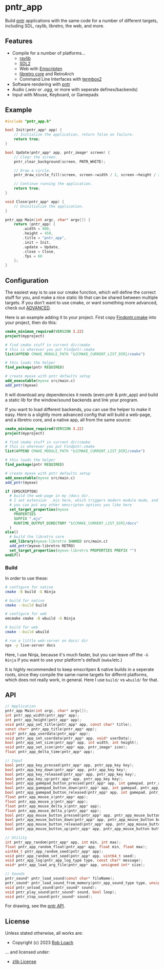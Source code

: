 # pntr_app

Build [pntr](https://github.com/robloach/pntr) applications with the same code for a number of different targets, including SDL, raylib, libretro, the web, and more.

## Features

- Compile for a number of platforms...
    - [raylib](https://www.raylib.com/)
    - [SDL2](https://www.libsdl.org/)
    - Web with [Emscripten](https://emscripten.org/)
    - [libretro core](https://www.libretro.com/) and RetroArch
    - Command Line Interfaces with [termbox2](https://github.com/termbox/termbox2)
- Software rendering with [pntr](https://github.com/robloach/pntr)
- Audio (*.wav* or *.ogg*, or more with seperate defines/backends)
- Input with Mouse, Keyboard, or Gamepads

## Example

``` c
#include "pntr_app.h"

bool Init(pntr_app* app) {
    // Initialize the application, return false on failure.
    return true;
}

bool Update(pntr_app* app, pntr_image* screen) {
    // Clear the screen.
    pntr_clear_background(screen, PNTR_WHITE);

    // Draw a circle.
    pntr_draw_circle_fill(screen, screen->width / 2, screen->height / 2, 100, PNTR_BLUE);

    // Continue running the application.
    return true;
}

void Close(pntr_app* app) {
    // Uninitialize the application.
}

pntr_app Main(int argc, char* argv[]) {
    return (pntr_app) {
        .width = 800,
        .height = 450,
        .title = "pntr_app",
        .init = Init,
        .update = Update,
        .close = Close,
        .fps = 60
    };
}
```

## Configuration

The easiest way is to use our cmake function, which will define the correct stuff for you, and make a nice static lib that can be shared between multiple targets. If you don't want to use cmake, or want something more advanced, check out [ADVANCED](ADVANCED.md).

Here is an example adding it to your project. First copy [Findpntr.cmake](cmake/Findpntr.cmake) into your project, then do this:

```cmake
cmake_minimum_required(VERSION 3.22)
project(myproject)

# find cmake stuff in current dir/cmake
# this is wherever you put Findpntr.cmake
list(APPEND CMAKE_MODULE_PATH "${CMAKE_CURRENT_LIST_DIR}/cmake")

# this loads the helper
find_package(pntr REQUIRED)

# create myexe with pntr defaults setup
add_executable(myexe src/main.c)
add_pntr(myexe)
```

It will download any dependencies it needs (even pntr & pntr_app) and build a static lib for the window/sound backends and link your program.

If you want to load different backends, you can use the helper to make it easy. Here is a slightly more advanced config that will build a web-page, and a libretro core, and a native app, all from the same source:

```cmake
cmake_minimum_required(VERSION 3.22)
project(myproject)

# find cmake stuff in current dir/cmake
# this is wherever you put Findpntr.cmake
list(APPEND CMAKE_MODULE_PATH "${CMAKE_CURRENT_LIST_DIR}/cmake")

# this loads the helper
find_package(pntr REQUIRED)

# create myexe with pntr defaults setup
add_executable(myexe src/main.c)
add_pntr(myexe)

if (EMSCRIPTEN)
  # build the web-page in my /docs dir.
  # I set extension  .mjs here, which triggers modern module mode, and allows you to setup your own nicer shell more easily.
  # you can put any other emscripten options you like here
  set_target_properties(myexe
    PROPERTIES
    SUFFIX ".mjs"
    RUNTIME_OUTPUT_DIRECTORY "${CMAKE_CURRENT_LIST_DIR}/docs"
  )
else()
  # build the libretro core
  add_library(myexe-libretro SHARED src/main.c)
  add_pntr(myexe-libretro RETRO)
  set_target_properties(myexe-libretro PROPERTIES PREFIX "")
endif()
```

### Build

In order to use these:

```bash
# configure for native
cmake -B build -G Ninja

# build for native
cmake --build build

# configure for web
emcmake cmake -B wbuild -G Ninja

# build for web
cmake --build wbuild

# run a little web-server on docs/ dir
npx -y live-server docs
```

Here, I use Ninja, because it's much faster, but you can leave off the `-G Ninja` if you want to use your platform's default (`make`/etc.)

It is highly recommended to keep emscritpen & native builds in a seperate roots, since they compile the same-name targets for differnt platforms, which does not really work, in general. Here I use `build/` vs `wbuild/` for that.

## API

``` c
// Application
pntr_app Main(int argc, char* argv[]);
int pntr_app_width(pntr_app* app);
int pntr_app_height(pntr_app* app);
void pntr_app_set_title(pntr_app* app, const char* title);
const char* pntr_app_title(pntr_app* app);
void* pntr_app_userdata(pntr_app* app);
void pntr_app_set_userdata(pntr_app* app, void* userData);
bool pntr_app_set_size(pntr_app* app, int width, int height);
void pntr_app_set_icon(pntr_app* app, pntr_image* icon);
float pntr_app_delta_time(pntr_app* app);

// Input
bool pntr_app_key_pressed(pntr_app* app, pntr_app_key key);
bool pntr_app_key_down(pntr_app* app, pntr_app_key key);
bool pntr_app_key_released(pntr_app* app, pntr_app_key key);
bool pntr_app_key_up(pntr_app* app, pntr_app_key key);
bool pntr_app_gamepad_button_pressed(pntr_app* app, int gamepad, pntr_app_gamepad_button key);
bool pntr_app_gamepad_button_down(pntr_app* app, int gamepad, pntr_app_gamepad_button key);
bool pntr_app_gamepad_button_released(pntr_app* app, int gamepad, pntr_app_gamepad_button key);
float pntr_app_mouse_x(pntr_app* app);
float pntr_app_mouse_y(pntr_app* app);
float pntr_app_mouse_delta_x(pntr_app* app);
float pntr_app_mouse_delta_y(pntr_app* app);
bool pntr_app_mouse_button_pressed(pntr_app* app, pntr_app_mouse_button button);
bool pntr_app_mouse_button_down(pntr_app* app, pntr_app_mouse_button button);
bool pntr_app_mouse_button_released(pntr_app* app, pntr_app_mouse_button button);
bool pntr_app_mouse_button_up(pntr_app* app, pntr_app_mouse_button button);

// Utility
int pntr_app_random(pntr_app* app, int min, int max);
float pntr_app_random_float(pntr_app* app, float min, float max);
uint64_t pntr_app_random_seed(pntr_app* app);
void pntr_app_random_set_seed(pntr_app* app, uint64_t seed);
void pntr_app_log(pntr_app_log_type type, const char* message);
void* pntr_app_load_arg_file(pntr_app* app, unsigned int* size);

// Sounds
pntr_sound* pntr_load_sound(const char* fileName);
pntr_sound* pntr_load_sound_from_memory(pntr_app_sound_type type, unsigned char* data, unsigned int dataSize);
void pntr_unload_sound(pntr_sound* sound);
void pntr_play_sound(pntr_sound* sound, bool loop);
void pntr_stop_sound(pntr_sound* sound);
```

For drawing, see the [pntr API](https://github.com/RobLoach/pntr).


## License

Unless stated otherwise, all works are:

- Copyright (c) 2023 [Rob Loach](https://robloach.net)

... and licensed under:

- [zlib License](LICENSE)
